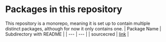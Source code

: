 # Packages in this repository
This repository is a monorepo, meaning it is set up to contain multiple distinct packages, although for now it only contains one.
| Package Name | Subdirectory with README |
| --- | --- |
| sourcecred | [link](https://github.com/sourcecred/sourcecred/tree/main/packages/sourcecred) |
